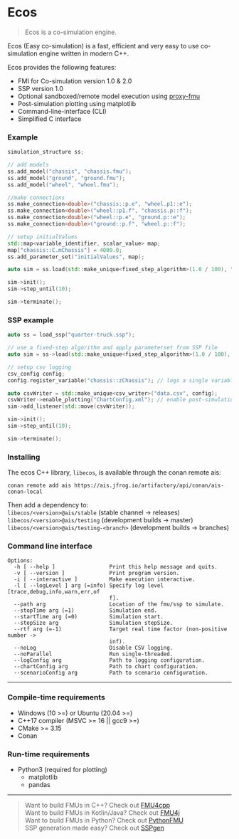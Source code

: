 # Ecos

>Ecos is a co-simulation engine.

Ecos (Easy co-simulation) is a fast, efficient and very easy to use co-simulation
engine written in modern C++.

Ecos provides the following features:
* FMI for Co-simulation version 1.0 & 2.0
* SSP version 1.0
* Optional sandboxed/remote model execution using [proxy-fmu](https://github.com/Ecos-platform/proxy-fmu)
* Post-simulation plotting using matplotlib
* Command-line-interface (CLI)
* Simplified C interface

### Example

```cpp
simulation_structure ss;

// add models
ss.add_model("chassis", "chassis.fmu");
ss.add_model("ground", "ground.fmu");
ss.add_model("wheel", "wheel.fmu");

//make connections
ss.make_connection<double>("chassis::p.e", "wheel.p1::e");
ss.make_connection<double>("wheel::p1.f", "chassis.p::f");
ss.make_connection<double>("wheel::p.e", "ground.p::e");
ss.make_connection<double>("ground::p.f", "wheel.p::f");

// setup initialValues
std::map<variable_identifier, scalar_value> map;
map["chassis::C.mChassis"] = 4000.0;
ss.add_parameter_set("initialValues", map);

auto sim = ss.load(std::make_unique<fixed_step_algorithm>(1.0 / 100), "initialValues");

sim->init();
sim->step_until(10);

sim->terminate();
```

### SSP example

```cpp
auto ss = load_ssp("quarter-truck.ssp");

// use a fixed-step algorithm and apply parameterset from SSP file
auto sim = ss->load(std::make_unique<fixed_step_algorithm>(1.0 / 100), "initialValues");

// setup csv logging
csv_config config;
config.register_variable("chassis::zChassis"); // logs a single variable

auto csvWriter = std::make_unique<csv_writer>("data.csv", config);
csvWriter->enable_plotting("ChartConfig.xml"); // enable post-simulation plotting
sim->add_listener(std::move(csvWriter));

sim->init();
sim->step_until(10);

sim->terminate();
```

### Installing

The ecos C++ library, `libecos`, is available through the conan remote ais:

`conan remote add ais https://ais.jfrog.io/artifactory/api/conan/ais-conan-local`

Then add a dependency to: </br>
`libecos/<version>@ais/stable` (stable channel -> releases) </br>
`libecos/<version>@ais/testing` (development builds -> master) </br>
`libecos/<version>@ais/testing-<branch>` (development builds -> branches)


### Command line interface

```
Options:
  -h [ --help ]                 Print this help message and quits.
  -v [ --version ]              Print program version.
  -i [ --interactive ]          Make execution interactive.
  -l [ --logLevel ] arg (=info) Specify log level [trace,debug,info,warn,err,of
                                f].
  --path arg                    Location of the fmu/ssp to simulate.
  --stopTime arg (=1)           Simulation end.
  --startTime arg (=0)          Simulation start.
  --stepSize arg                Simulation stepSize.
  --rtf arg (=-1)               Target real time factor (non-positive number ->
                                inf).
  --noLog                       Disable CSV logging.
  --noParallel                  Run single-threaded.
  --logConfig arg               Path to logging configuration.
  --chartConfig arg             Path to chart configuration.
  --scenarioConfig arg          Path to scenario configuration.

```

---

### Compile-time requirements

* Windows (10 >=) or Ubuntu (20.04 >=) 
* C++17 compiler (MSVC >= 16 || gcc9 >=)
* CMake >= 3.15
* Conan

### Run-time requirements
* Python3 (required for plotting)
  * matplotlib
  * pandas


---
> Want to build FMUs in C++? Check out [FMU4cpp](https://github.com/Vico-platform/fmu4cpp) </br>
> Want to build FMUs in Kotlin/Java? Check out [FMU4j](https://github.com/Vico-platform/FMU4j) </br>
> Want to build FMUs in Python? Check out [PythonFMU](https://github.com/NTNU-IHB/PythonFMU) </br>
> SSP generation made easy? Check out [SSPgen](https://github.com/Vico-platform/sspgen) </br>

